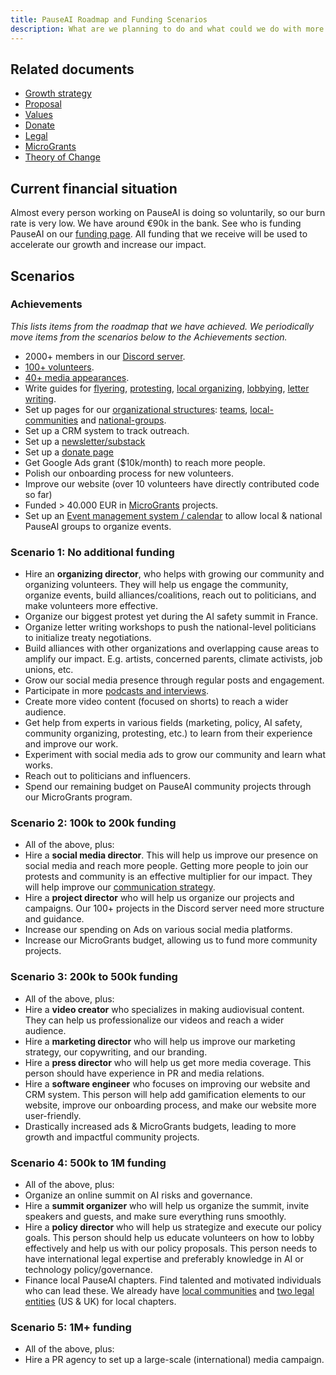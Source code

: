 ```yaml
---
title: PauseAI Roadmap and Funding Scenarios
description: What are we planning to do and what could we do with more funding?
---
```


## Related documents

- [Growth strategy](/growth-strategy)
- [Proposal](/proposal)
- [Values](/values)
- [Donate](/donate)
- [Legal](/legal)
- [MicroGrants](/microgrants)
- [Theory of Change](/theory-of-change)

## Current financial situation

Almost every person working on PauseAI is doing so voluntarily, so our burn rate is very low.
We have around €90k in the bank.
See who is funding PauseAI on our [funding page](/funding).
All funding that we receive will be used to accelerate our growth and increase our impact.

## Scenarios

### Achievements

_This lists items from the roadmap that we have achieved.
We periodically move items from the scenarios below to the Achievements section._

- 2000+ members in our [Discord server](https://discord.gg/2XXWXvErfA).
- [100+ volunteers](/volunteers).
- [40+ media appearances](/press).
- Write guides for [flyering](/flyering), [protesting](/protesting), [local organizing](/local-organizing), [lobbying](/lobbying), [letter writing](/letter-writing).
- Set up pages for our [organizational structures](https://pauseai.info/organization): [teams](/teams), [local-communities](/communities) and [national-groups](/national-groups).
- Set up a CRM system to track outreach.
- Set up a [newsletter/substack](https://pauseai.substack.com/)
- Set up a [donate page](/donate)
- Get Google Ads grant ($10k/month) to reach more people.
- Polish our onboarding process for new volunteers.
- Improve our website (over 10 volunteers have directly contributed code so far)
- Funded > 40.000 EUR in [MicroGrants](/microgrants) projects.
- Set up an [Event management system / calendar](https://lu.ma/PauseAI) to allow local & national PauseAI groups to organize events.

### Scenario 1: No additional funding

- Hire an **organizing director**, who helps with growing our community and organizing volunteers. They will help us engage the community, organize events, build alliances/coalitions, reach out to politicians, and make volunteers more effective.
- Organize our biggest protest yet during the AI safety summit in France.
- Organize letter writing workshops to push the national-level politicians to initialize treaty negotiations.
- Build alliances with other organizations and overlapping cause areas to amplify our impact. E.g. artists, concerned parents, climate activists, job unions, etc.
- Grow our social media presence through regular posts and engagement.
- Participate in more [podcasts and interviews](/press).
- Create more video content (focused on shorts) to reach a wider audience.
- Get help from experts in various fields (marketing, policy, AI safety, community organizing, protesting, etc.) to learn from their experience and improve our work.
- Experiment with social media ads to grow our community and learn what works.
- Reach out to politicians and influencers.
- Spend our remaining budget on PauseAI community projects through our MicroGrants program.

### Scenario 2: 100k to 200k funding

- All of the above, plus:
- Hire a **social media director**. This will help us improve our presence on social media and reach more people. Getting more people to join our protests and community is an effective multiplier for our impact. They will help improve our [communication strategy](/communication-strategy).
- Hire a **project director** who will help us organize our projects and campaigns. Our 100+ projects in the Discord server need more structure and guidance.
- Increase our spending on Ads on various social media platforms.
- Increase our MicroGrants budget, allowing us to fund more community projects.

### Scenario 3: 200k to 500k funding

- All of the above, plus:
- Hire a **video creator** who specializes in making audiovisual content. They can help us professionalize our videos and reach a wider audience.
- Hire a **marketing director** who will help us improve our marketing strategy, our copywriting, and our branding.
- Hire a **press director** who will help us get more media coverage. This person should have experience in PR and media relations.
- Hire a **software engineer** who focuses on improving our website and CRM system. This person will help add gamification elements to our website, improve our onboarding process, and make our website more user-friendly.
- Drastically increased ads & MicroGrants budgets, leading to more growth and impactful community projects.

### Scenario 4: 500k to 1M funding

- All of the above, plus:
- Organize an online summit on AI risks and governance.
- Hire a **summit organizer** who will help us organize the summit, invite speakers and guests, and make sure everything runs smoothly.
- Hire a **policy director** who will help us strategize and execute our policy goals. This person should help us educate volunteers on how to lobby effectively and help us with our policy proposals. This person needs to have international legal expertise and preferably knowledge in AI or technology policy/governance.
- Finance local PauseAI chapters. Find talented and motivated individuals who can lead these. We already have [local communities](/communities) and [two legal entities](/legal) (US & UK) for local chapters.

### Scenario 5: 1M+ funding

- All of the above, plus:
- Hire a PR agency to set up a large-scale (international) media campaign.
